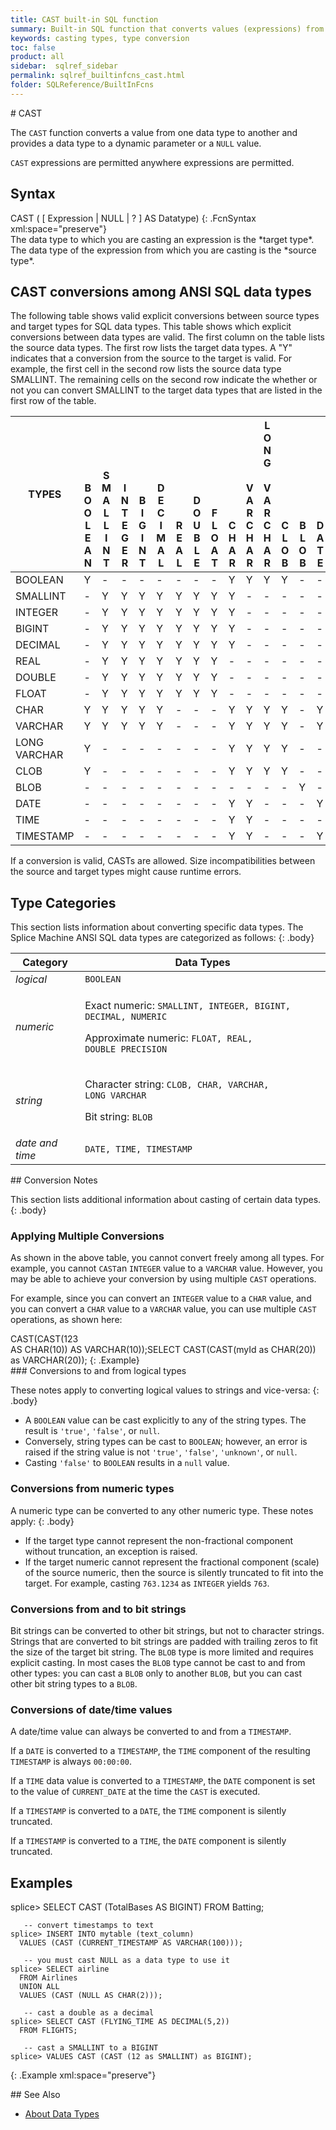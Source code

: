 ```yaml
---
title: CAST built-in SQL function
summary: Built-in SQL function that converts values (expressions) from one data type to another
keywords: casting types, type conversion
toc: false
product: all
sidebar:  sqlref_sidebar
permalink: sqlref_builtinfcns_cast.html
folder: SQLReference/BuiltInFcns
---
```

<section>
<div class="TopicContent" data-swiftype-index="true" markdown="1">
# CAST

The `CAST` function converts a value from one data type to another and
provides a data type to a dynamic parameter or a `NULL` value.

`CAST` expressions are permitted anywhere expressions are permitted.

## Syntax

<div class="fcnWrapperWide" markdown="1">
    CAST ( [ Expression | NULL | ? ]
      AS Datatype)
{: .FcnSyntax xml:space="preserve"}

</div>
The data type to which you are casting an expression is the *target
type*. The data type of the expression from which you are casting is the
*source type*.

## CAST conversions among ANSI SQL data types

The following table shows valid explicit conversions between source
types and target types for SQL data types. This table shows which
explicit conversions between data types are valid. The first column on
the table lists the source data types. The first row lists the target
data types. A "Y" indicates that a conversion from the source to the
target is valid. For example, the first cell in the second row lists the
source data type SMALLINT. The remaining cells on the second row
indicate the whether or not you can convert SMALLINT to the target data
types that are listed in the first row of the table.

<table summary="ANSI SQL data type CAST conversions matrix">
                <col />
                <col />
                <col />
                <col />
                <col />
                <col />
                <col />
                <col />
                <col />
                <col />
                <col />
                <col />
                <col />
                <col />
                <col />
                <col />
                <col />
                <thead>
                    <tr>
                        <th>TYPES</th>
                        <th style="vertical-align:bottom;">B<br />O<br />O<br />L<br />E<br />A<br />N</th>
                        <th style="vertical-align:bottom;">S<br />M<br />A<br />L<br />L<br />I<br />N<br />T</th>
                        <th style="vertical-align:bottom;">I<br />N<br />T<br />E<br />G<br />E<br />R</th>
                        <th style="vertical-align:bottom;">B<br />I<br />G<br />I<br />N<br />T</th>
                        <th style="vertical-align:bottom;">D<br />E<br />C<br />I<br />M<br />A<br />L</th>
                        <th style="vertical-align:bottom;">R<br />E<br />A<br />L</th>
                        <th style="vertical-align:bottom;">D<br />O<br />U<br />B<br />L<br />E</th>
                        <th style="vertical-align:bottom;">F<br />L<br />O<br />A<br />T</th>
                        <th style="vertical-align:bottom;">C<br />H<br />A<br />R</th>
                        <th style="vertical-align:bottom;">V<br />A<br />R<br />C<br />H<br />A<br />R</th>
                        <th style="vertical-align:bottom;">L<br />O<br />N<br />G<br /><br />V<br />A<br />R<br />C<br />H<br />A<br />R</th>
                        <th style="vertical-align:bottom;">C<br />L<br />O<br />B</th>
                        <th style="vertical-align:bottom;">B<br />L<br />O<br />B<br /></th>
                        <th style="vertical-align:bottom;">D<br />A<br />T<br />E</th>
                        <th style="vertical-align:bottom;">T<br />I<br />M<br />E</th>
                        <th style="vertical-align:bottom;">T<br />I<br />M<br />E<br />S<br />T<br />A<br />M<br />P</th>
                    </tr>
                </thead>
                <tbody>
                    <tr>
                        <td>BOOLEAN</td>
                        <td>Y</td>
                        <td>-</td>
                        <td>-</td>
                        <td>-</td>
                        <td>-</td>
                        <td>-</td>
                        <td>-</td>
                        <td>-</td>
                        <td>Y</td>
                        <td>Y</td>
                        <td>Y</td>
                        <td>Y</td>
                        <td>-</td>
                        <td>-</td>
                        <td>-</td>
                        <td>-</td>
                    </tr>
                    <tr>
                        <td>SMALLINT</td>
                        <td>-</td>
                        <td>Y</td>
                        <td>Y</td>
                        <td>Y</td>
                        <td>Y</td>
                        <td>Y</td>
                        <td>Y</td>
                        <td>Y</td>
                        <td>Y</td>
                        <td>-</td>
                        <td>-</td>
                        <td>-</td>
                        <td>-</td>
                        <td>-</td>
                        <td>-</td>
                        <td>-</td>
                    </tr>
                    <tr>
                        <td>INTEGER</td>
                        <td>-</td>
                        <td>Y</td>
                        <td>Y</td>
                        <td>Y</td>
                        <td>Y</td>
                        <td>Y</td>
                        <td>Y</td>
                        <td>Y</td>
                        <td>Y</td>
                        <td>-</td>
                        <td>-</td>
                        <td>-</td>
                        <td>-</td>
                        <td>-</td>
                        <td>-</td>
                        <td>-</td>
                    </tr>
                    <tr>
                        <td>BIGINT</td>
                        <td>-</td>
                        <td>Y</td>
                        <td>Y</td>
                        <td>Y</td>
                        <td>Y</td>
                        <td>Y</td>
                        <td>Y</td>
                        <td>Y</td>
                        <td>Y</td>
                        <td>-</td>
                        <td>-</td>
                        <td>-</td>
                        <td>-</td>
                        <td>-</td>
                        <td>-</td>
                        <td>-</td>
                    </tr>
                    <tr>
                        <td>DECIMAL</td>
                        <td>-</td>
                        <td>Y</td>
                        <td>Y</td>
                        <td>Y</td>
                        <td>Y</td>
                        <td>Y</td>
                        <td>Y</td>
                        <td>Y</td>
                        <td>Y</td>
                        <td>-</td>
                        <td>-</td>
                        <td>-</td>
                        <td>-</td>
                        <td>-</td>
                        <td>-</td>
                        <td>-</td>
                    </tr>
                    <tr>
                        <td>REAL</td>
                        <td>-</td>
                        <td>Y</td>
                        <td>Y</td>
                        <td>Y</td>
                        <td>Y</td>
                        <td>Y</td>
                        <td>Y</td>
                        <td>Y</td>
                        <td>-</td>
                        <td>-</td>
                        <td>-</td>
                        <td>-</td>
                        <td>-</td>
                        <td>-</td>
                        <td>-</td>
                        <td>-</td>
                    </tr>
                    <tr>
                        <td>DOUBLE</td>
                        <td>-</td>
                        <td>Y</td>
                        <td>Y</td>
                        <td>Y</td>
                        <td>Y</td>
                        <td>Y</td>
                        <td>Y</td>
                        <td>Y</td>
                        <td>-</td>
                        <td>-</td>
                        <td>-</td>
                        <td>-</td>
                        <td>-</td>
                        <td>-</td>
                        <td>-</td>
                        <td>-</td>
                    </tr>
                    <tr>
                        <td>FLOAT</td>
                        <td>-</td>
                        <td>Y</td>
                        <td>Y</td>
                        <td>Y</td>
                        <td>Y</td>
                        <td>Y</td>
                        <td>Y</td>
                        <td>Y</td>
                        <td>-</td>
                        <td>-</td>
                        <td>-</td>
                        <td>-</td>
                        <td>-</td>
                        <td>-</td>
                        <td>-</td>
                        <td>-</td>
                    </tr>
                    <tr>
                        <td>CHAR</td>
                        <td>Y</td>
                        <td>Y</td>
                        <td>Y</td>
                        <td>Y</td>
                        <td>Y</td>
                        <td>-</td>
                        <td>-</td>
                        <td>-</td>
                        <td>Y</td>
                        <td>Y</td>
                        <td>Y</td>
                        <td>Y</td>
                        <td>-</td>
                        <td>Y</td>
                        <td>Y</td>
                        <td>Y</td>
                    </tr>
                    <tr>
                        <td>VARCHAR</td>
                        <td>Y</td>
                        <td>Y</td>
                        <td>Y</td>
                        <td>Y</td>
                        <td>Y</td>
                        <td>-</td>
                        <td>-</td>
                        <td>-</td>
                        <td>Y</td>
                        <td>Y</td>
                        <td>Y</td>
                        <td>Y</td>
                        <td>-</td>
                        <td>Y</td>
                        <td>Y</td>
                        <td>Y</td>
                    </tr>
                    <tr>
                        <td>LONG VARCHAR</td>
                        <td>Y</td>
                        <td>-</td>
                        <td>-</td>
                        <td>-</td>
                        <td>-</td>
                        <td>-</td>
                        <td>-</td>
                        <td>-</td>
                        <td>Y</td>
                        <td>Y</td>
                        <td>Y</td>
                        <td>Y</td>
                        <td>-</td>
                        <td>-</td>
                        <td>-</td>
                        <td>-</td>
                    </tr>
                    <tr>
                        <td>CLOB</td>
                        <td>Y</td>
                        <td>-</td>
                        <td>-</td>
                        <td>-</td>
                        <td>-</td>
                        <td>-</td>
                        <td>-</td>
                        <td>-</td>
                        <td>Y</td>
                        <td>Y</td>
                        <td>Y</td>
                        <td>Y</td>
                        <td>-</td>
                        <td>-</td>
                        <td>-</td>
                        <td>-</td>
                    </tr>
                    <tr>
                        <td>BLOB</td>
                        <td>-</td>
                        <td>-</td>
                        <td>-</td>
                        <td>-</td>
                        <td>-</td>
                        <td>-</td>
                        <td>-</td>
                        <td>-</td>
                        <td>-</td>
                        <td>-</td>
                        <td>-</td>
                        <td>-</td>
                        <td>Y</td>
                        <td>-</td>
                        <td>-</td>
                        <td>-</td>
                    </tr>
                    <tr>
                        <td>DATE</td>
                        <td>-</td>
                        <td>-</td>
                        <td>-</td>
                        <td>-</td>
                        <td>-</td>
                        <td>-</td>
                        <td>-</td>
                        <td>-</td>
                        <td>Y</td>
                        <td>Y</td>
                        <td>-</td>
                        <td>-</td>
                        <td>-</td>
                        <td>Y</td>
                        <td>-</td>
                        <td>-</td>
                    </tr>
                    <tr>
                        <td>TIME</td>
                        <td>-</td>
                        <td>-</td>
                        <td>-</td>
                        <td>-</td>
                        <td>-</td>
                        <td>-</td>
                        <td>-</td>
                        <td>-</td>
                        <td>Y</td>
                        <td>Y</td>
                        <td>-</td>
                        <td>-</td>
                        <td>-</td>
                        <td>-</td>
                        <td>Y</td>
                        <td>-</td>
                    </tr>
                    <tr>
                        <td>TIMESTAMP</td>
                        <td>-</td>
                        <td>-</td>
                        <td>-</td>
                        <td>-</td>
                        <td>-</td>
                        <td>-</td>
                        <td>-</td>
                        <td>-</td>
                        <td>Y</td>
                        <td>Y</td>
                        <td>-</td>
                        <td>-</td>
                        <td>-</td>
                        <td>Y</td>
                        <td>Y</td>
                        <td>Y</td>
                    </tr>
                </tbody>
            </table>
If a conversion is valid, CASTs are allowed. Size incompatibilities
between the source and target types might cause runtime errors.

## Type Categories

This section lists information about converting specific data types. The
Splice Machine ANSI SQL data types are categorized as follows:
{: .body}

<table summary="SQL data type categories">
                <col />
                <col />
                <thead>
                    <tr>
                        <th>Category</th>
                        <th>Data Types</th>
                    </tr>
                </thead>
                <tbody>
                    <tr>
                        <td><em>logical</em></td>
                        <td><code>BOOLEAN</code>
                        </td>
                    </tr>
                    <tr>
                        <td><em>numeric</em></td>
                        <td>
                            <p>Exact numeric: <code>SMALLINT, INTEGER, BIGINT, DECIMAL, NUMERIC</code></p>
                            <p>Approximate numeric: <code>FLOAT, REAL, DOUBLE PRECISION</code></p>
                        </td>
                    </tr>
                    <tr>
                        <td><em>string</em></td>
                        <td>
                            <p>Character string: <code>CLOB, CHAR, VARCHAR, LONG VARCHAR</code></p>
                            <p>Bit string: <code>BLOB</code></p>
                        </td>
                    </tr>
                    <tr>
                        <td><em>date and time</em></td>
                        <td><code>DATE, TIME, TIMESTAMP</code>
                        </td>
                    </tr>
                </tbody>
            </table>
## Conversion Notes

This section lists additional information about casting of certain data
types.
{: .body}

### Applying Multiple Conversions

As shown in the above table, you cannot convert freely among all types.
For example, you cannot `CAST`an `INTEGER` value to a `VARCHAR` value.
However, you may be able to achieve your conversion by using multiple
`CAST` operations.

For example, since you can convert an `INTEGER` value to a `CHAR` value,
and you can convert a `CHAR` value to a `VARCHAR` value, you can use
multiple `CAST` operations, as shown here:

<div class="preWrapper" markdown="1">
    CAST(CAST(123 AS CHAR(10)) AS VARCHAR(10));SELECT CAST(CAST(myId as CHAR(20)) as VARCHAR(20));
{: .Example}

</div>
### Conversions to and from logical types

These notes apply to converting logical values to strings and
vice-versa:
{: .body}

* A `BOOLEAN` value can be cast explicitly to any of the string types.
  The result is `'true'`, `'false'`, or `null`.
* Conversely, string types can be cast to `BOOLEAN`; however, an error
  is raised if the string value is not `'true'`, `'false'`, `'unknown'`,
  or `null`.
* Casting `'false'` to `BOOLEAN` results in a `null` value.

### Conversions from numeric types

A numeric type can be converted to any other numeric type. These notes
apply:
{: .body}

* If the target type cannot represent the non-fractional component
  without truncation, an exception is raised.
* If the target numeric cannot represent the fractional component
  (scale) of the source numeric, then the source is silently truncated
  to fit into the target. For example, casting `763.1234` as `INTEGER`
  yields `763`.

### Conversions from and to bit strings

Bit strings can be converted to other bit strings, but not to character
strings. Strings that are converted to bit strings are padded with
trailing zeros to fit the size of the target bit string. The `BLOB` type
is more limited and requires explicit casting. In most cases the `BLOB`
type cannot be cast to and from other types: you can cast a `BLOB` only
to another `BLOB`, but you can cast other bit string types to a `BLOB`.

### Conversions of date/time values

A date/time value can always be converted to and from a `TIMESTAMP`.

If a `DATE` is converted to a `TIMESTAMP`, the `TIME` component of the
resulting `TIMESTAMP` is always `00:00:00`.

If a `TIME` data value is converted to a `TIMESTAMP`, the `DATE`
component is set to the value of `CURRENT_DATE` at the time the `CAST`
is executed.

If a `TIMESTAMP` is converted to a `DATE`, the `TIME` component is
silently truncated.

If a `TIMESTAMP` is converted to a `TIME`, the `DATE` component is
silently truncated.

## Examples

<div class="preWrapper" markdown="1">
    splice> SELECT CAST (TotalBases AS BIGINT)
      FROM Batting;
    
       -- convert timestamps to text
    splice> INSERT INTO mytable (text_column)
      VALUES (CAST (CURRENT_TIMESTAMP AS VARCHAR(100)));
    
       -- you must cast NULL as a data type to use it
    splice> SELECT airline
      FROM Airlines
      UNION ALL
      VALUES (CAST (NULL AS CHAR(2)));
    
       -- cast a double as a decimal
    splice> SELECT CAST (FLYING_TIME AS DECIMAL(5,2))
      FROM FLIGHTS;
    
       -- cast a SMALLINT to a BIGINT
    splice> VALUES CAST (CAST (12 as SMALLINT) as BIGINT);
{: .Example xml:space="preserve"}

</div>
## See Also

* [About Data Types](sqlref_datatypes_numerictypes.html)

</div>
</section>


